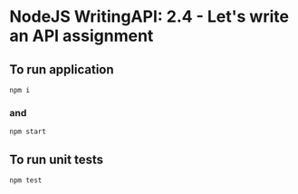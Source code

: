 # NodeJS WritingAPI: 2.4 - Let's write an API assignment


## To run application
``` shell
npm i
```
### and
``` shell
npm start
```
## To run unit tests
``` shell
npm test
```